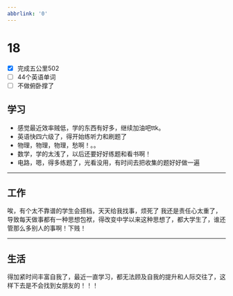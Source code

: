 ```yaml
---
abbrlink: '0'
---
```

# 18

- [x] 完成五公里502
- [ ] 44个英语单词
- [ ] 不做俯卧撑了

## 学习

- 感觉最近效率贼低，学的东西有好多，继续加油吧ttk。
- 英语快四六级了，得开始练听力和刷题了
- 物理，物理，物理，愁啊！。。
- 数学，学的太浅了，以后还要好好练题和看书啊！
- 电路，嗯，得多练题了，光看没用，有时间去把收集的题好好做一遍

***

## 工作

唉，有个太不靠谱的学生会搭档，天天给我找事，烦死了
我还是责任心太重了，导致每天做事都有一种思想包袱，得改变中学以来这种思想了，都大学生了，谁还管那么多别人的事啊！下贱！
***

## 生活

得加紧时间丰富自我了，最近一直学习，都无法顾及自我的提升和人际交往了，这样下去是不会找到女朋友的！！！
